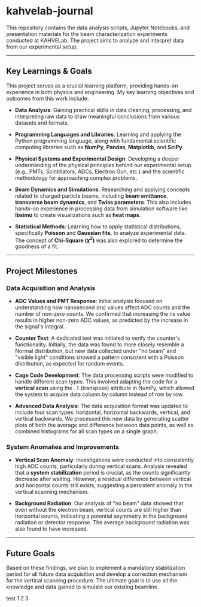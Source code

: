 # kahvelab-journal

This repository contains the data analysis scripts, Jupyter Notebooks, and presentation materials for the beam characterization experiments conducted at KAHVELab. The project aims to analyze and interpret data from our experimental setup.

---

## Key Learnings & Goals

This project serves as a crucial learning platform, providing hands-on experience in both physics and engineering. My key learning objectives and outcomes from this work include:

- **Data Analysis**: Gaining practical skills in data cleaning, processing, and interpreting raw data to draw meaningful conclusions from various datasets and formats.

- **Programming Languages and Libraries**: Learning and applying the Python programming language, along with fundamental scientific computing libraries such as **NumPy**, **Pandas**, **Matplotlib**, and **SciPy**.

- **Physical Systems and Experimental Design**: Developing a deeper understanding of the physical principles behind our experimental setup (e.g., PMTs, Scintillators, ADCs, Electron Gun, etc.) and the scientific methodology for approaching complex problems.

- **Beam Dynamics and Simulations**: Researching and applying concepts related to charged particle beams, including **beam emittance**, **transverse beam dynamics**, and **Twiss parameters**. This also includes hands-on experience in processing data from simulation software like **Ibsimu** to create visualizations such as **heat maps**.

- **Statistical Methods**: Learning how to apply statistical distributions, specifically **Poisson** and **Gaussian fits**, to analyze experimental data. The concept of **Chi-Square ($\chi^2$)** was also explored to determine the goodness of a fit.

---

## Project Milestones

### Data Acquisition and Analysis

- **ADC Values and PMT Response**: Initial analysis focused on understanding how nanosecond (ns) values affect ADC counts and the number of non-zero counts. We confirmed that increasing the ns value results in higher non-zero ADC values, as predicted by the increase in the signal's integral.

- **Counter Test**: A dedicated test was initiated to verify the counter's functionality. Initially, the data was found to more closely resemble a Normal distribution, but new data collected under "no beam" and "visible light" conditions showed a pattern consistent with a Poisson distribution, as expected for random events.

- **Cage Code Development**: The data processing scripts were modified to handle different scan types. This involved adapting the code for a **vertical scan** using the `.T` (transpose) attribute in NumPy, which allowed the system to acquire data column by column instead of row by row.

- **Advanced Data Analysis**: The data acquisition format was updated to include four scan types: horizontal, horizontal backwards, vertical, and vertical backwards. We processed this new data by generating scatter plots of both the average and difference between data points, as well as combined histograms for all scan types on a single graph.

### System Anomalies and Improvements

- **Vertical Scan Anomaly**: Investigations were conducted into consistently high ADC counts, particularly during vertical scans. Analysis revealed that a **system stabilization** period is crucial, as the counts significantly decrease after waiting. However, a residual difference between vertical and horizontal counts still exists, suggesting a persistent anomaly in the vertical scanning mechanism.

- **Background Radiation**: Our analysis of "no beam" data showed that even without the electron beam, vertical counts are still higher than horizontal counts, indicating a potential asymmetry in the background radiation or detector response. The average background radiation was also found to have increased.

---

## Future Goals

Based on these findings, we plan to implement a mandatory stabilization period for all future data acquisition and develop a correction mechanism for the vertical scanning procedure. The ultimate goal is to use all the knowledge and data gained to simulate our existing beamline.

test 1 2 3
